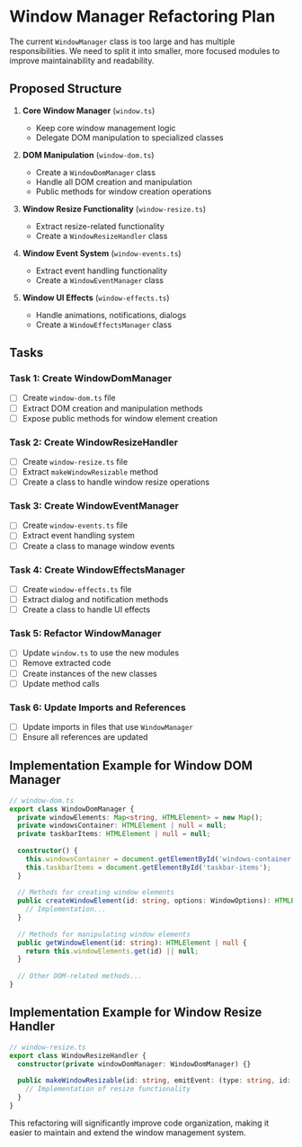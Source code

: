 # Window Manager Refactoring Plan

The current `WindowManager` class is too large and has multiple responsibilities. We need to split it into smaller, more focused modules to improve maintainability and readability.

## Proposed Structure

1. **Core Window Manager** (`window.ts`)
   - Keep core window management logic
   - Delegate DOM manipulation to specialized classes

2. **DOM Manipulation** (`window-dom.ts`)
   - Create a `WindowDomManager` class
   - Handle all DOM creation and manipulation
   - Public methods for window creation operations

3. **Window Resize Functionality** (`window-resize.ts`)
   - Extract resize-related functionality
   - Create a `WindowResizeHandler` class

4. **Window Event System** (`window-events.ts`)
   - Extract event handling functionality
   - Create a `WindowEventManager` class

5. **Window UI Effects** (`window-effects.ts`)
   - Handle animations, notifications, dialogs
   - Create a `WindowEffectsManager` class

## Tasks

### Task 1: Create WindowDomManager
- [ ] Create `window-dom.ts` file
- [ ] Extract DOM creation and manipulation methods
- [ ] Expose public methods for window element creation

### Task 2: Create WindowResizeHandler
- [ ] Create `window-resize.ts` file
- [ ] Extract `makeWindowResizable` method
- [ ] Create a class to handle window resize operations

### Task 3: Create WindowEventManager
- [ ] Create `window-events.ts` file
- [ ] Extract event handling system
- [ ] Create a class to manage window events

### Task 4: Create WindowEffectsManager
- [ ] Create `window-effects.ts` file
- [ ] Extract dialog and notification methods
- [ ] Create a class to handle UI effects

### Task 5: Refactor WindowManager
- [ ] Update `window.ts` to use the new modules
- [ ] Remove extracted code
- [ ] Create instances of the new classes
- [ ] Update method calls

### Task 6: Update Imports and References
- [ ] Update imports in files that use `WindowManager`
- [ ] Ensure all references are updated

## Implementation Example for Window DOM Manager

```typescript
// window-dom.ts
export class WindowDomManager {
  private windowElements: Map<string, HTMLElement> = new Map();
  private windowsContainer: HTMLElement | null = null;
  private taskbarItems: HTMLElement | null = null;
  
  constructor() {
    this.windowsContainer = document.getElementById('windows-container');
    this.taskbarItems = document.getElementById('taskbar-items');
  }
  
  // Methods for creating window elements
  public createWindowElement(id: string, options: WindowOptions): HTMLElement {
    // Implementation...
  }
  
  // Methods for manipulating window elements
  public getWindowElement(id: string): HTMLElement | null {
    return this.windowElements.get(id) || null;
  }
  
  // Other DOM-related methods...
}
```

## Implementation Example for Window Resize Handler

```typescript
// window-resize.ts
export class WindowResizeHandler {
  constructor(private windowDomManager: WindowDomManager) {}
  
  public makeWindowResizable(id: string, emitEvent: (type: string, id: string) => void): void {
    // Implementation of resize functionality
  }
}
```

This refactoring will significantly improve code organization, making it easier to maintain and extend the window management system.

